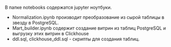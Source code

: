 В папке notebooks содержатся jupyter ноутбуки. 
- Normalization.ipynb производит преобразование из сырой таблицы в звезду в PostgreSQL. 
- Mart\_builder.ipynb содержит создание витрин из таблиц PostgreSQL и выгрузку этих витрин в Clickhouse
- ddl.sql, clickhouse\_ddl.sql - скрипты для создания таблиц.
